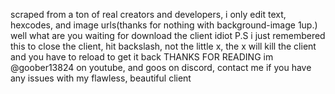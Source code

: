 scraped from a ton of real creators and developers, i only edit text, hexcodes, and image urls(thanks for nothing with background-image 1up.)
well what are you waiting for download the client idiot
P.S i just remembered this to close the client, hit backslash, not the little x, the x will kill the client and you have to reload to get it back
THANKS FOR READING
im @goober13824 on youtube, and goos on discord, contact me if you have any issues with my flawless, beautiful client
